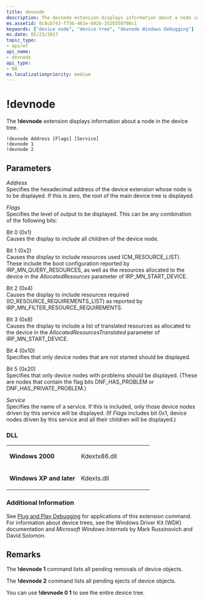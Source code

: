 ```yaml
---
title: devnode
description: The devnode extension displays information about a node in the device tree.
ms.assetid: 0c8cb743-f756-461e-b92b-352b550706c1
keywords: ["device node", "device tree", "devnode Windows Debugging"]
ms.date: 05/23/2017
topic_type:
- apiref
api_name:
- devnode
api_type:
- NA
ms.localizationpriority: medium
---
```


# !devnode


The **!devnode** extension displays information about a node in the device tree.

```dbgcmd
!devnode Address [Flags] [Service]  
!devnode 1 
!devnode 2
```

## <span id="ddk__devnode_dbg"></span><span id="DDK__DEVNODE_DBG"></span>Parameters


<span id="_______Address______"></span><span id="_______address______"></span><span id="_______ADDRESS______"></span> *Address*   
Specifies the hexadecimal address of the device extension whose node is to be displayed. If this is zero, the root of the main device tree is displayed.

<span id="_______Flags______"></span><span id="_______flags______"></span><span id="_______FLAGS______"></span> *Flags*   
Specifies the level of output to be displayed. This can be any combination of the following bits:

<span id="Bit_0__0x1_"></span><span id="bit_0__0x1_"></span><span id="BIT_0__0X1_"></span>Bit 0 (0x1)  
Causes the display to include all children of the device node.

<span id="Bit_1__0x2_"></span><span id="bit_1__0x2_"></span><span id="BIT_1__0X2_"></span>Bit 1 (0x2)  
Causes the display to include resources used (CM\_RESOURCE\_LIST). These include the boot configuration reported by IRP\_MN\_QUERY\_RESOURCES, as well as the resources allocated to the device in the *AllocatedResources* parameter of IRP\_MN\_START\_DEVICE.

<span id="Bit_2__0x4_"></span><span id="bit_2__0x4_"></span><span id="BIT_2__0X4_"></span>Bit 2 (0x4)  
Causes the display to include resources required (IO\_RESOURCE\_REQUIREMENTS\_LIST) as reported by IRP\_MN\_FILTER\_RESOURCE\_REQUIREMENTS.

<span id="Bit_3__0x8_"></span><span id="bit_3__0x8_"></span><span id="BIT_3__0X8_"></span>Bit 3 (0x8)  
Causes the display to include a list of translated resources as allocated to the device in the *AllocatedResourcesTranslated* parameter of IRP\_MN\_START\_DEVICE.

<span id="Bit_4__0x10_"></span><span id="bit_4__0x10_"></span><span id="BIT_4__0X10_"></span>Bit 4 (0x10)  
Specifies that only device nodes that are not started should be displayed.

<span id="Bit_5__0x20_"></span><span id="bit_5__0x20_"></span><span id="BIT_5__0X20_"></span>Bit 5 (0x20)  
Specifies that only device nodes with problems should be displayed. (These are nodes that contain the flag bits DNF\_HAS\_PROBLEM or DNF\_HAS\_PRIVATE\_PROBLEM.)

<span id="_______Service______"></span><span id="_______service______"></span><span id="_______SERVICE______"></span> *Service*   
Specifies the name of a service. If this is included, only those device nodes driven by this service will be displayed. (If *Flags* includes bit 0x1, device nodes driven by this service and all their children will be displayed.)

### <span id="DLL"></span><span id="dll"></span>DLL

<table>
<colgroup>
<col width="50%" />
<col width="50%" />
</colgroup>
<tbody>
<tr class="odd">
<td align="left"><p><strong>Windows 2000</strong></p></td>
<td align="left"><p>Kdextx86.dll</p></td>
</tr>
<tr class="even">
<td align="left"><p><strong>Windows XP and later</strong></p></td>
<td align="left"><p>Kdexts.dll</p></td>
</tr>
</tbody>
</table>

 

### <span id="Additional_Information"></span><span id="additional_information"></span><span id="ADDITIONAL_INFORMATION"></span>Additional Information

See [Plug and Play Debugging](plug-and-play-debugging.md) for applications of this extension command. For information about device trees, see the Windows Driver Kit (WDK) documentation and *Microsoft Windows Internals* by Mark Russinovich and David Solomon.

Remarks
-------

The **!devnode 1** command lists all pending removals of device objects.

The **!devnode 2** command lists all pending ejects of device objects.

You can use **!devnode 0 1** to see the entire device tree.

 

 





